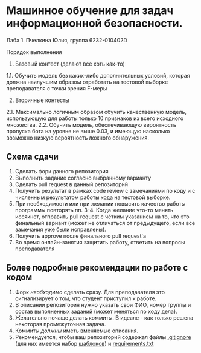 # Машинное обучение для задач информационной безопасности. 
Лаба 1. 
Пчелкина Юлия, группа 6232-010402D

Порядок выполнения
1. Базовый контест (делают все хоть как-то)

  1.1. Обучить модель без каких-либо дополнительных условий, которая должна наилучшим образом отработать на тестовой выборке преподавателя с точки зрения F-меры

2. Вторичные контесты

  2.1. Максимально логичным образом обучить качественную модель, использующую для работы только 10 признаков из всего исходного множества.
  2.2. Обучить модель, обеспечивающую вероятность пропуска бота на уровне не выше 0.03, и имеющую насколько возможно низкую вероятность ложного обнаружения.



## Схема сдачи

1. Сделать форк данного репозитория
2. Выполнить задание согласно выбранному варианту
3. Сделать pull request в данный репозиторий
4. Получить результат в рамках code review с замечаниями по коду и с численным результатом работы кода на тестовой выборке.
5. При необходимости или при желании повысить качество работы программы повторять пп. 3-4. Когда желание что-то менять иссякнет, отправить pull request с чётким указанием на то, что это финальный вариант (может не отличаться от предыдущего, если все замечания уже были исправлены).
7. Получить approve после финального pull request'а
8. Во время онлайн-занятия защитить работу, ответить на вопросы преподавателя

## Более подробные рекомендации по работе с кодом

1. Форк *необходимо* сделать сразу. Для преподавателя это сигнализирует о том, что студент приступил к работе.
2. В описании репозитория нужно указать свои ФИО, номер группы и состав выполненных заданий (может меняться по ходу дела).
3. Желательно почаще делать коммиты. В идеале - как только решена некоторая промежуточная задача.
4. Коммиты *должны* иметь вменяемые описания.
5. Рекомендуется, чтобы ваш репозиторий содержал файлы [.gitignore](https://docs.github.com/en/get-started/getting-started-with-git/ignoring-files) (для них имеется набор [шаблонов](https://github.com/github/gitignore)) и [requirements.txt](https://www.jetbrains.com/help/pycharm/managing-dependencies.html#create-requirements)
